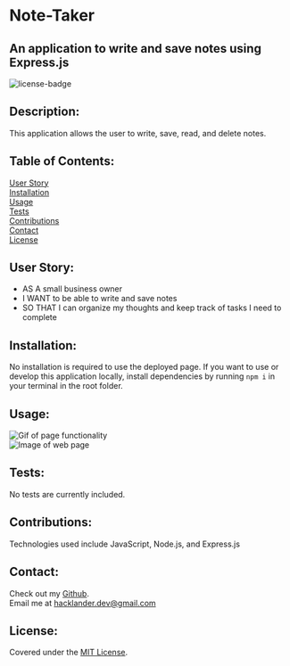 # Note-Taker
## An application to write and save notes using Express.js

![license-badge](https://shields.io/github/license/MonsAltus/Note-Taker)

## Description:
This application allows the user to write, save, read, and delete notes.

## Table of Contents:
[User Story](#User-Story)<br>
[Installation](#Installation)<br>
[Usage](#Usage)<br>
[Tests](#Tests)<br>
[Contributions](#Contributions)<br>
[Contact](#Contact)<br>
[License](#License)<br>

## User Story:
- AS A small business owner
- I WANT to be able to write and save notes
- SO THAT I can organize my thoughts and keep track of tasks I need to complete

## Installation:
No installation is required to use the deployed page. If you want to use or develop this application locally, install dependencies by running `npm i` in your terminal in the root folder.

## Usage:
![Gif of page functionality](./assets/preview1.gif)<br>
![Image of web page](./assets/preview2.png)<br>

## Tests:
No tests are currently included.

## Contributions:
Technologies used include JavaScript, Node.js, and Express.js

## Contact:
Check out my [Github](https://github.com/MonsAltus).<br>
Email me at <hacklander.dev@gmail.com>

## License:
Covered under the [MIT License](https://github.com/MonsAltus/Note-Taker/blob/main/LICENSE).
